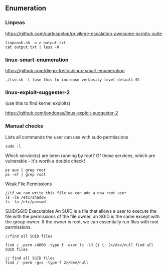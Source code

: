 ## Enumeration

### Linpeas
https://github.com/carlospolop/privilege-escalation-awesome-scripts-suite

```
linpeash.sh -a > output.txt
cat output.txt | less -R
```

### linux-smart-enumeration
https://github.com/diego-treitos/linux-smart-enumeration

```
./lse.sh -l (use this to increase verbosity level default 0)
```

### linux-exploit-suggester-2 
(use this to find kernel exploits)

https://github.com/jondonas/linux-exploit-suggester-2

### Manual checks

Lists all commands the user can use with sudo permissions

```
sudo -l
```

Which service(s) are been running by root? Of these services, which are vulnerable - it's worth a double check!

```
ps aux | grep root
ps -ef | grep root
```

Weak File Permissions
```
//if we can write this file we can add a new root user
ls -la /etc/shadow
ls -la /etc/passwd
```
SUID/SGID Executables
An SUID is a file that allows a user to execute the file with the permissions of the file owner, an SGID is the same except with the group owner. If the owner is root, we can essentially run files with root permissions.

```
//find all SUID files

find / -perm /4000 -type f -exec ls -ld {} \; 2>/dev/null find all SUID files

// find all SGID files
find / -perm -g=s -type f 2>/dev/null

```